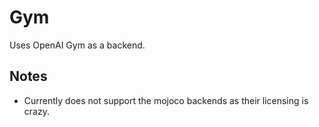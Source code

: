 # Gym

Uses OpenAI Gym as a backend.

## Notes

- Currently does not support the mojoco backends as their licensing is crazy.